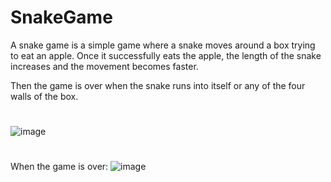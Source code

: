 # SnakeGame
A snake game is a simple game where a snake moves around a box trying to eat an apple. Once it successfully eats the apple, the length of the snake increases and the movement becomes faster.

Then the game is over when the snake runs into itself or any of the four walls of the box.
#
![image](https://user-images.githubusercontent.com/80638381/192777291-ef7bbabd-89cd-419a-ab09-6cc29182d384.png)
#
When the game is over:
![image](https://user-images.githubusercontent.com/80638381/192777576-5bdd16ad-c5c7-4986-a4e3-d41a21f108b3.png)
